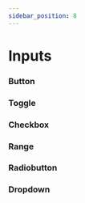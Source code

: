 ```yaml
---
sidebar_position: 8
---
```


# Inputs

### Button

### Toggle

### Checkbox

### Range

### Radiobutton

### Dropdown